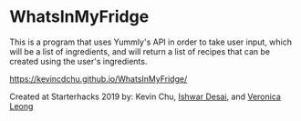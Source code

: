# WhatsInMyFridge
This is a program that uses Yummly's API in order to take user input, which will be a list of ingredients, and will return a list of recipes that can be created using the user's ingredients. 

https://kevincdchu.github.io/WhatsInMyFridge/

Created at Starterhacks 2019 by: Kevin Chu, [Ishwar Desai](https://github.com/ishwar88), and [Veronica Leong](https://www.linkedin.com/in/veronica-leong-b40580171/)
